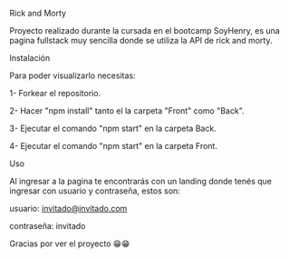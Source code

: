 Rick and Morty

Proyecto realizado durante la cursada en el bootcamp SoyHenry, es una pagina fullstack muy sencilla donde se utiliza la API de rick and morty.


Instalación

Para poder visualizarlo necesitas:

1- Forkear el repositorio.

2- Hacer "npm install" tanto el la carpeta "Front" como "Back".

3- Ejecutar el comando "npm start" en la carpeta Back.

4- Ejecutar el comando "npm start" en la carpeta Front.


Uso

Al ingresar a la pagina te encontrarás con un landing donde tenés que ingresar con usuario y contraseña, estos son: 

usuario: invitado@invitado.com

contraseña: invitado



Gracias por ver el proyecto 😁😁
